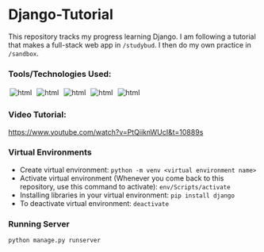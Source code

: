 # Django-Tutorial
 
This repository tracks my progress learning Django. I am following a tutorial that makes a full-stack web app in `/studybud`. I then do my own practice in `/sandbox`.


### Tools/Technologies Used:
<p align="left">
<img src="https://img.shields.io/badge/python-3670A0?style=for-the-badge&logo=python&logoColor=ffdd54" alt="html" style="vertical-align:top; margin:3px">
<img src="https://img.shields.io/badge/Django-092E20?style=for-the-badge&logo=django&logoColor=green" alt="html" style="vertical-align:top; margin:3px">
<img src="https://img.shields.io/badge/VSCode-0078D4?style=for-the-badge&logo=visual%20studio%20code&logoColor=white" alt="html" style="vertical-align:top; margin:3px">
<img src="https://img.shields.io/badge/GIT-E44C30?style=for-the-badge&logo=git&logoColor=white" alt="html" style="vertical-align:top; margin:3px">
<img src="https://img.shields.io/badge/YouTube-FF0000?style=for-the-badge&logo=youtube&logoColor=white" alt="html" style="vertical-align:top; margin:3px">


</p>

### Video Tutorial: 
https://www.youtube.com/watch?v=PtQiiknWUcI&t=10889s

### Virtual Environments
 - Create virtual environment: `python -m venv <virtual environment name>`
 - Activate virtual environment (Whenever you come back to this repository, use this command to activate): `env/Scripts/activate`
 - Installing libraries in your virtual environment: `pip install django`
 - To deactivate virtual environment: `deactivate`



### Running Server
`python manage.py runserver`